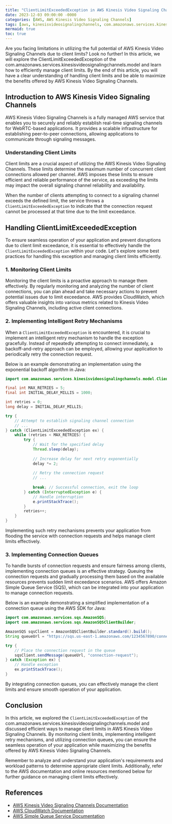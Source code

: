 ```yaml
---
title: "ClientLimitExceededException in AWS Kinesis Video Signaling Channels: Managing Client Limits Efficiently"
date: 2023-12-03 09:00:00 -0000
categories: [AWS, AWS Kinesis Video Signaling Channels]
tags: [aws, kinesisvideosignalingchannels, com.amazonaws.services.kinesisvideosignalingchannels.model]
mermaid: true
toc: true
---
```



Are you facing limitations in utilizing the full potential of AWS Kinesis Video Signaling Channels due to client limits? Look no further! In this article, we will explore the ClientLimitExceededException of the com.amazonaws.services.kinesisvideosignalingchannels.model and learn how to efficiently manage client limits. By the end of this article, you will have a clear understanding of handling client limits and be able to maximize the benefits offered by AWS Kinesis Video Signaling Channels.

## Introduction to AWS Kinesis Video Signaling Channels

AWS Kinesis Video Signaling Channels is a fully managed AWS service that enables you to securely and reliably establish real-time signaling channels for WebRTC-based applications. It provides a scalable infrastructure for establishing peer-to-peer connections, allowing applications to communicate through signaling messages.

### Understanding Client Limits

Client limits are a crucial aspect of utilizing the AWS Kinesis Video Signaling Channels. These limits determine the maximum number of concurrent client connections allowed per channel. AWS imposes these limits to ensure efficient and reliable performance of the service, as exceeding the limits may impact the overall signaling channel reliability and availability.

When the number of clients attempting to connect to a signaling channel exceeds the defined limit, the service throws a `ClientLimitExceededException` to indicate that the connection request cannot be processed at that time due to the limit exceedance.

## Handling ClientLimitExceededException

To ensure seamless operation of your application and prevent disruptions due to client limit exceedance, it is essential to effectively handle the `ClientLimitExceededException` within your code. Let's explore some best practices for handling this exception and managing client limits efficiently.

### 1. Monitoring Client Limits

Monitoring the client limits is a proactive approach to manage them effectively. By regularly monitoring and analyzing the number of client connections, you can plan ahead and take necessary actions to prevent potential issues due to limit exceedance. AWS provides CloudWatch, which offers valuable insights into various metrics related to Kinesis Video Signaling Channels, including active client connections.

### 2. Implementing Intelligent Retry Mechanisms

When a `ClientLimitExceededException` is encountered, it is crucial to implement an intelligent retry mechanism to handle the exception gracefully. Instead of repeatedly attempting to connect immediately, a backoff-and-retry approach can be employed, allowing your application to periodically retry the connection request.

Below is an example demonstrating an implementation using the exponential backoff algorithm in Java:

```java
import com.amazonaws.services.kinesisvideosignalingchannels.model.ClientLimitExceededException;

final int MAX_RETRIES = 5;
final int INITIAL_DELAY_MILLIS = 1000;

int retries = 0;
long delay = INITIAL_DELAY_MILLIS;

try {
    // Attempt to establish signaling channel connection
    // ...
} catch (ClientLimitExceededException ex) {
    while (retries < MAX_RETRIES) {
        try {
            // Wait for the specified delay
            Thread.sleep(delay);
            
            // Increase delay for next retry exponentially
            delay *= 2;
            
            // Retry the connection request
            // ...
            
            break; // Successful connection, exit the loop
        } catch (InterruptedException e) {
            // Handle interruption
            e.printStackTrace();
        }
        retries++;
    }
}
```

Implementing such retry mechanisms prevents your application from flooding the service with connection requests and helps manage client limits effectively.

### 3. Implementing Connection Queues

To handle bursts of connection requests and ensure fairness among clients, implementing connection queues is an effective strategy. Queuing the connection requests and gradually processing them based on the available resources prevents sudden limit exceedance scenarios. AWS offers Amazon Simple Queue Service (SQS), which can be integrated into your application to manage connection requests.

Below is an example demonstrating a simplified implementation of a connection queue using the AWS SDK for Java:

```java
import com.amazonaws.services.sqs.AmazonSQS;
import com.amazonaws.services.sqs.AmazonSQSClientBuilder;

AmazonSQS sqsClient = AmazonSQSClientBuilder.standard().build();
String queueUrl = "https://sqs.us-east-1.amazonaws.com/1234567890/connection-queue";

try {
    // Place the connection request in the queue
    sqsClient.sendMessage(queueUrl, "connection-request");
} catch (Exception ex) {
    // Handle exception
    ex.printStackTrace();
}
```

By integrating connection queues, you can effectively manage the client limits and ensure smooth operation of your application.

## Conclusion

In this article, we explored the `ClientLimitExceededException` of the com.amazonaws.services.kinesisvideosignalingchannels.model and discussed efficient ways to manage client limits in AWS Kinesis Video Signaling Channels. By monitoring client limits, implementing intelligent retry mechanisms, and utilizing connection queues, you can ensure the seamless operation of your application while maximizing the benefits offered by AWS Kinesis Video Signaling Channels.

Remember to analyze and understand your application's requirements and workload patterns to determine appropriate client limits. Additionally, refer to the AWS documentation and online resources mentioned below for further guidance on managing client limits effectively.

## References

- [AWS Kinesis Video Signaling Channels Documentation](https://docs.aws.amazon.com/kinesisvideostreams/latest/dg/how-it-works.html)
- [AWS CloudWatch Documentation](https://docs.aws.amazon.com/cloudwatch/index.html)
- [AWS Simple Queue Service Documentation](https://docs.aws.amazon.com/AWSSimpleQueueService/latest/SQSDeveloperGuide/welcome.html)
